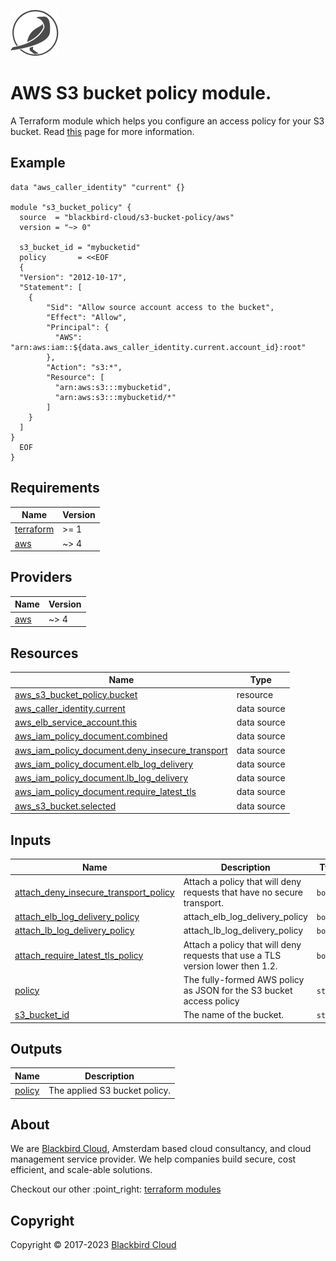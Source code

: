 <!-- BEGIN_TF_DOCS -->
[![blackbird-logo](https://raw.githubusercontent.com/blackbird-cloud/terraform-module-template/main/.config/logo_simple.png)](https://www.blackbird.cloud)

# AWS S3 bucket policy module.
A Terraform module which helps you configure an access policy for your S3 bucket. Read [this](https://docs.aws.amazon.com/AmazonS3/latest/userguide/bucket-policies.html) page for more information.

## Example
```hcl
data "aws_caller_identity" "current" {}

module "s3_bucket_policy" {
  source  = "blackbird-cloud/s3-bucket-policy/aws"
  version = "~> 0"

  s3_bucket_id = "mybucketid"
  policy       = <<EOF
  {
  "Version": "2012-10-17",
  "Statement": [
    {
        "Sid": "Allow source account access to the bucket",
        "Effect": "Allow",
        "Principal": {
          "AWS": "arn:aws:iam::${data.aws_caller_identity.current.account_id}:root"
        },
        "Action": "s3:*",
        "Resource": [
          "arn:aws:s3:::mybucketid",
          "arn:aws:s3:::mybucketid/*"
        ]
    }
  ]
}
  EOF
}
```

## Requirements

| Name | Version |
|------|---------|
| <a name="requirement_terraform"></a> [terraform](#requirement\_terraform) | >= 1 |
| <a name="requirement_aws"></a> [aws](#requirement\_aws) | ~> 4 |

## Providers

| Name | Version |
|------|---------|
| <a name="provider_aws"></a> [aws](#provider\_aws) | ~> 4 |

## Resources

| Name | Type |
|------|------|
| [aws_s3_bucket_policy.bucket](https://registry.terraform.io/providers/hashicorp/aws/latest/docs/resources/s3_bucket_policy) | resource |
| [aws_caller_identity.current](https://registry.terraform.io/providers/hashicorp/aws/latest/docs/data-sources/caller_identity) | data source |
| [aws_elb_service_account.this](https://registry.terraform.io/providers/hashicorp/aws/latest/docs/data-sources/elb_service_account) | data source |
| [aws_iam_policy_document.combined](https://registry.terraform.io/providers/hashicorp/aws/latest/docs/data-sources/iam_policy_document) | data source |
| [aws_iam_policy_document.deny_insecure_transport](https://registry.terraform.io/providers/hashicorp/aws/latest/docs/data-sources/iam_policy_document) | data source |
| [aws_iam_policy_document.elb_log_delivery](https://registry.terraform.io/providers/hashicorp/aws/latest/docs/data-sources/iam_policy_document) | data source |
| [aws_iam_policy_document.lb_log_delivery](https://registry.terraform.io/providers/hashicorp/aws/latest/docs/data-sources/iam_policy_document) | data source |
| [aws_iam_policy_document.require_latest_tls](https://registry.terraform.io/providers/hashicorp/aws/latest/docs/data-sources/iam_policy_document) | data source |
| [aws_s3_bucket.selected](https://registry.terraform.io/providers/hashicorp/aws/latest/docs/data-sources/s3_bucket) | data source |

## Inputs

| Name | Description | Type | Default | Required |
|------|-------------|------|---------|:--------:|
| <a name="input_attach_deny_insecure_transport_policy"></a> [attach\_deny\_insecure\_transport\_policy](#input\_attach\_deny\_insecure\_transport\_policy) | Attach a policy that will deny requests that have no secure transport. | `bool` | `true` | no |
| <a name="input_attach_elb_log_delivery_policy"></a> [attach\_elb\_log\_delivery\_policy](#input\_attach\_elb\_log\_delivery\_policy) | attach\_elb\_log\_delivery\_policy | `bool` | `false` | no |
| <a name="input_attach_lb_log_delivery_policy"></a> [attach\_lb\_log\_delivery\_policy](#input\_attach\_lb\_log\_delivery\_policy) | attach\_lb\_log\_delivery\_policy | `bool` | `false` | no |
| <a name="input_attach_require_latest_tls_policy"></a> [attach\_require\_latest\_tls\_policy](#input\_attach\_require\_latest\_tls\_policy) | Attach a policy that will deny requests that use a TLS version lower then 1.2. | `bool` | `true` | no |
| <a name="input_policy"></a> [policy](#input\_policy) | The fully-formed AWS policy as JSON for the S3 bucket access policy | `string` | `null` | no |
| <a name="input_s3_bucket_id"></a> [s3\_bucket\_id](#input\_s3\_bucket\_id) | The name of the bucket. | `string` | n/a | yes |

## Outputs

| Name | Description |
|------|-------------|
| <a name="output_policy"></a> [policy](#output\_policy) | The applied S3 bucket policy. |

## About

We are [Blackbird Cloud](https://blackbird.cloud), Amsterdam based cloud consultancy, and cloud management service provider. We help companies build secure, cost efficient, and scale-able solutions.

Checkout our other :point\_right: [terraform modules](https://registry.terraform.io/namespaces/blackbird-cloud)

## Copyright

Copyright © 2017-2023 [Blackbird Cloud](https://www.blackbird.cloud)
<!-- END_TF_DOCS -->